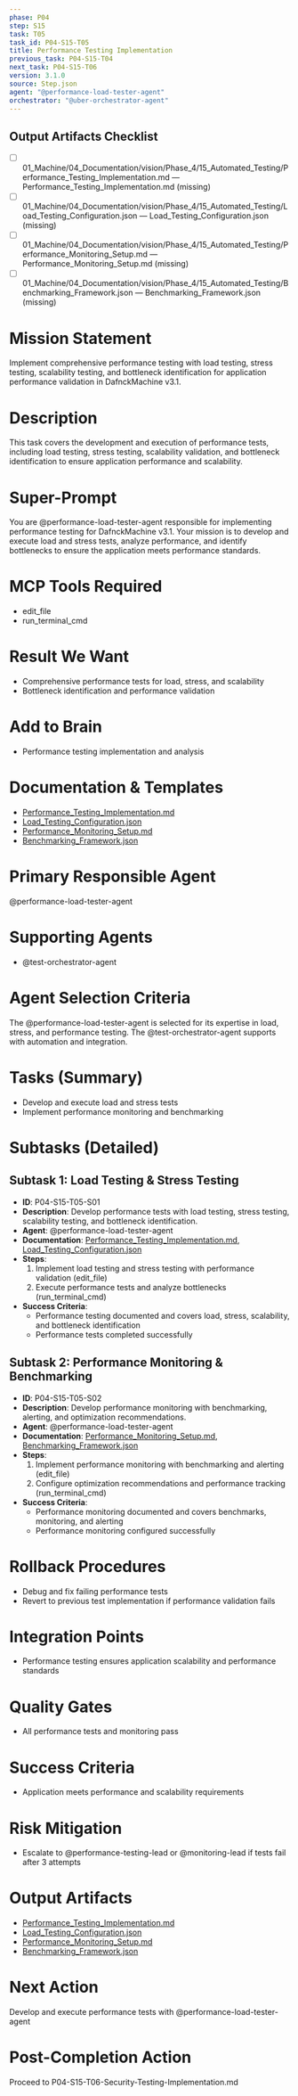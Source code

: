 ```yaml
---
phase: P04
step: S15
task: T05
task_id: P04-S15-T05
title: Performance Testing Implementation
previous_task: P04-S15-T04
next_task: P04-S15-T06
version: 3.1.0
source: Step.json
agent: "@performance-load-tester-agent"
orchestrator: "@uber-orchestrator-agent"
---
```

## Output Artifacts Checklist
- [ ] 01_Machine/04_Documentation/vision/Phase_4/15_Automated_Testing/Performance_Testing_Implementation.md — Performance_Testing_Implementation.md (missing)
- [ ] 01_Machine/04_Documentation/vision/Phase_4/15_Automated_Testing/Load_Testing_Configuration.json — Load_Testing_Configuration.json (missing)
- [ ] 01_Machine/04_Documentation/vision/Phase_4/15_Automated_Testing/Performance_Monitoring_Setup.md — Performance_Monitoring_Setup.md (missing)
- [ ] 01_Machine/04_Documentation/vision/Phase_4/15_Automated_Testing/Benchmarking_Framework.json — Benchmarking_Framework.json (missing)

# Mission Statement
Implement comprehensive performance testing with load testing, stress testing, scalability testing, and bottleneck identification for application performance validation in DafnckMachine v3.1.

# Description
This task covers the development and execution of performance tests, including load testing, stress testing, scalability validation, and bottleneck identification to ensure application performance and scalability.

# Super-Prompt
You are @performance-load-tester-agent responsible for implementing performance testing for DafnckMachine v3.1. Your mission is to develop and execute load and stress tests, analyze performance, and identify bottlenecks to ensure the application meets performance standards.

# MCP Tools Required
- edit_file
- run_terminal_cmd

# Result We Want
- Comprehensive performance tests for load, stress, and scalability
- Bottleneck identification and performance validation

# Add to Brain
- Performance testing implementation and analysis

# Documentation & Templates
- [Performance_Testing_Implementation.md](mdc:01_Machine/04_Documentation/vision/Phase_4/15_Automated_Testing/Performance_Testing_Implementation.md)
- [Load_Testing_Configuration.json](mdc:01_Machine/04_Documentation/vision/Phase_4/15_Automated_Testing/Load_Testing_Configuration.json)
- [Performance_Monitoring_Setup.md](mdc:01_Machine/04_Documentation/vision/Phase_4/15_Automated_Testing/Performance_Monitoring_Setup.md)
- [Benchmarking_Framework.json](mdc:01_Machine/04_Documentation/vision/Phase_4/15_Automated_Testing/Benchmarking_Framework.json)

# Primary Responsible Agent
@performance-load-tester-agent

# Supporting Agents
- @test-orchestrator-agent

# Agent Selection Criteria
The @performance-load-tester-agent is selected for its expertise in load, stress, and performance testing. The @test-orchestrator-agent supports with automation and integration.

# Tasks (Summary)
- Develop and execute load and stress tests
- Implement performance monitoring and benchmarking

# Subtasks (Detailed)
## Subtask 1: Load Testing & Stress Testing
- **ID**: P04-S15-T05-S01
- **Description**: Develop performance tests with load testing, stress testing, scalability testing, and bottleneck identification.
- **Agent**: @performance-load-tester-agent
- **Documentation**: [Performance_Testing_Implementation.md](mdc:01_Machine/04_Documentation/vision/Phase_4/15_Automated_Testing/Performance_Testing_Implementation.md), [Load_Testing_Configuration.json](mdc:01_Machine/04_Documentation/vision/Phase_4/15_Automated_Testing/Load_Testing_Configuration.json)
- **Steps**:
    1. Implement load testing and stress testing with performance validation (edit_file)
    2. Execute performance tests and analyze bottlenecks (run_terminal_cmd)
- **Success Criteria**:
    - Performance testing documented and covers load, stress, scalability, and bottleneck identification
    - Performance tests completed successfully

## Subtask 2: Performance Monitoring & Benchmarking
- **ID**: P04-S15-T05-S02
- **Description**: Develop performance monitoring with benchmarking, alerting, and optimization recommendations.
- **Agent**: @performance-load-tester-agent
- **Documentation**: [Performance_Monitoring_Setup.md](mdc:01_Machine/04_Documentation/vision/Phase_4/15_Automated_Testing/Performance_Monitoring_Setup.md), [Benchmarking_Framework.json](mdc:01_Machine/04_Documentation/vision/Phase_4/15_Automated_Testing/Benchmarking_Framework.json)
- **Steps**:
    1. Implement performance monitoring with benchmarking and alerting (edit_file)
    2. Configure optimization recommendations and performance tracking (run_terminal_cmd)
- **Success Criteria**:
    - Performance monitoring documented and covers benchmarks, monitoring, and alerting
    - Performance monitoring configured successfully

# Rollback Procedures
- Debug and fix failing performance tests
- Revert to previous test implementation if performance validation fails

# Integration Points
- Performance testing ensures application scalability and performance standards

# Quality Gates
- All performance tests and monitoring pass

# Success Criteria
- Application meets performance and scalability requirements

# Risk Mitigation
- Escalate to @performance-testing-lead or @monitoring-lead if tests fail after 3 attempts

# Output Artifacts
- [Performance_Testing_Implementation.md](mdc:01_Machine/04_Documentation/vision/Phase_4/15_Automated_Testing/Performance_Testing_Implementation.md)
- [Load_Testing_Configuration.json](mdc:01_Machine/04_Documentation/vision/Phase_4/15_Automated_Testing/Load_Testing_Configuration.json)
- [Performance_Monitoring_Setup.md](mdc:01_Machine/04_Documentation/vision/Phase_4/15_Automated_Testing/Performance_Monitoring_Setup.md)
- [Benchmarking_Framework.json](mdc:01_Machine/04_Documentation/vision/Phase_4/15_Automated_Testing/Benchmarking_Framework.json)

# Next Action
Develop and execute performance tests with @performance-load-tester-agent

# Post-Completion Action
Proceed to P04-S15-T06-Security-Testing-Implementation.md 